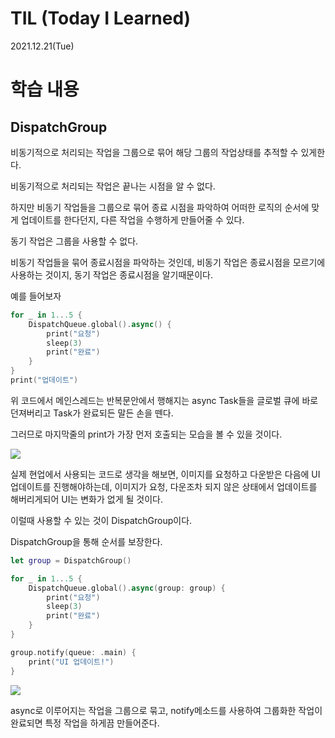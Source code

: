 # TIL (Today I Learned)

2021.12.21(Tue)

# 학습 내용

## DispatchGroup

비동기적으로 처리되는 작업을 그룹으로 묶어 해당 그룹의 작업상태를 추적할 수 있게한다.

비동기적으로 처리되는 작업은 끝나는 시점을 알 수 없다. 

하지만 비동기 작업들을 그룹으로 묶어 종료 시점을 파악하여 어떠한 로직의 순서에 맞게 업데이트를 한다던지, 다른 작업을 수행하게 만들어줄 수 있다.

동기 작업은 그룹을 사용할 수 없다. 

비동기 작업들을 묶어 종료시점을 파악하는 것인데, 비동기 작업은 종료시점을 모르기에 사용하는 것이지, 동기 작업은 종료시점을 알기때문이다.

예를 들어보자

```swift
for _ in 1...5 {
    DispatchQueue.global().async() {
        print("요청")
        sleep(3)
        print("완료")
    }
}
print("업데이트")
```

위 코드에서 메인스레드는 반복문안에서 행해지는 async Task들을 글로벌 큐에 바로 던져버리고 Task가 완료되든 말든 손을 뗀다. 

그러므로 마지막줄의 print가 가장 먼저 호출되는 모습을 볼 수 있을 것이다.

![](https://images.velog.io/images/yim2627/post/b0fa8441-bc07-45f1-9c89-4042848486b8/image.png)

실제 현업에서 사용되는 코드로 생각을 해보면, 이미지를 요청하고 다운받은 다음에 UI업데이트를 진행해야하는데, 이미지가 요청, 다운조차 되지 않은 상태에서 업데이트를 해버리게되어 UI는 변화가 없게 될 것이다. 

이럴때 사용할 수 있는 것이 DispatchGroup이다.

DispatchGroup을 통해 순서를 보장한다.

```swift
let group = DispatchGroup()

for _ in 1...5 {
    DispatchQueue.global().async(group: group) {
        print("요청")
        sleep(3)
        print("완료")
    }
}

group.notify(queue: .main) {
    print("UI 업데이트!")
}
```
![](https://images.velog.io/images/yim2627/post/c77ad14f-23ae-43e9-bad3-b25aeaf94db7/image.png)

async로 이루어지는  작업을 그룹으로 묶고, notify메소드를 사용하여 그룹화한 작업이 완료되면 특정 작업을 하게끔 만들어준다.
